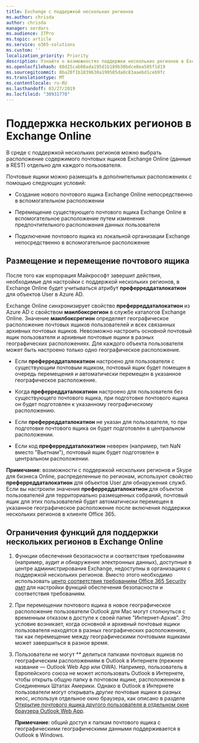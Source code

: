 ```yaml
---
title: Exchange с поддержкой нескольких регионов
ms.author: chrisda
author: chrisda
manager: serdars
ms.audience: ITPro
ms.topic: article
ms.service: o365-solutions
ms.custom: ''
localization_priority: Priority
description: Узнайте о возможностях поддержки нескольких регионов в Exchange Online.
ms.openlocfilehash: 60d25cab08ada195d1b189b30bdce8ea505f1d19
ms.sourcegitcommit: 8ba20f1b1839630a199585da0c83aaebd1ceb9fc
ms.translationtype: MT
ms.contentlocale: ru-RU
ms.lasthandoff: 03/27/2019
ms.locfileid: "30931778"
---
```

# <a name="multi-geo-capabilities-in-exchange-online"></a>Поддержка нескольких регионов в Exchange Online

В среде с поддержкой нескольких регионов можно выбрать расположение содержимого почтовых ящиков Exchange Online (данные в REST) отдельно для каждого пользователя.

Почтовые ящики можно размещать в дополнительных расположениях с помощью следующих условий:

- Создание нового почтового ящика Exchange Online непосредственно в вспомогательном расположении

- Перемещение существующего почтового ящика Exchange Online в вспомогательное расположение путем изменения предпочтительного расположения данных пользователя

- Подключение почтового ящика из локальной организации Exchange непосредственно в вспомогательное расположение

## <a name="mailbox-placement-and-moves"></a>Размещение и перемещение почтового ящика
После того как корпорация Майкрософт завершит действия, необходимые для настройки с поддержкой нескольких регионов, в Exchange Online будет учитываться атрибут **преферреддаталокатион** для объектов User в Azure AD.

Exchange Online синхронизирует свойство **преферреддаталокатион** из Azure AD с свойством **маилбоксрегион** в службе каталогов Exchange Online. Значение **маилбоксрегион** определяет географическое расположение почтовых ящиков пользователей и всех связанных архивных почтовых ящиков. Невозможно настроить основной почтовый ящик пользователя и архивные почтовые ящики в разных географических расположениях. Для каждого объекта пользователя может быть настроено только одно географическое расположение.

- Если **преферреддаталокатион** настроено для пользователя с существующим почтовым ящиком, почтовый ящик будет помещен в очередь перемещения и автоматически перемещен в указанное географическое расположение. 

- Когда **преферреддаталокатион** настроено для пользователя без существующего почтового ящика, при подготовке почтового ящика он будет подготовлен к указанному географическому расположению. 

- Если **преферреддаталокатион** не указан для пользователя, то при подготовке почтового ящика он будет подготовлен в центральном расположении.

- Если код **преферреддаталокатион** неверен (например, тип NaN вместо "Вьетнам"), почтовый ящик будет подготовлен в центральном расположении.

**Примечание**: возможности с поддержкой нескольких регионов и Skype для бизнеса Online, распределенные по регионам, используют свойство **преферреддаталокатион** для объектов User для обнаружения служб. Если вы настроили значения **преферреддаталокатион** для объектов пользователей для территориально размещенных собраний, почтовый ящик для этих пользователей будет автоматически перемещен в указанное географическое расположение после включения поддержки нескольких регионов в клиенте Office 365.

## <a name="feature-limitations-for-multi-geo-in-exchange-online"></a>Ограничения функций для поддержки нескольких регионов в Exchange Online

1. Функции обеспечения безопасности и соответствия требованиям (например, аудит и обнаружение электронных данных), доступные в центре администрирования Exchange, недоступны в организациях с поддержкой нескольких регионов. Вместо этого необходимо использовать [центр соответствия требованиям Office 365 Security _амп_](https://support.office.com/article/7e696a40-b86b-4a20-afcc-559218b7b1b8) для настройки функций обеспечения безопасности и соответствия требованиям.

2. При перемещении почтового ящика в новое географическое расположение пользователи Outlook для Mac могут столкнуться с временным отказом в доступе к своей папке "Интернет-Архив". Это условие возникает, когда основной и архивный почтовые ящики пользователя находятся в разных географических расположениях, так как перемещение между географическими почтовыми ящиками может завершиться в разное время.

3. Пользователи не могут ** делиться папками почтовых ящиков по географическим расположениям в Outlook в Интернете (прежнее название — Outlook Web App или OWA). Например, пользователь в Европейского союза не может использовать Outlook в Интернете, чтобы открыть общую папку в почтовом ящике, расположенном в Соединенных Штатах Америки. Однако в Outlook в Интернете пользователи могут открывать *другие* почтовые ящики в разных жеос, используя отдельное окно браузера, как описано в разделе [Открытие почтового ящика другого пользователя в отдельном окне браузера Outlook Web App](https://support.office.com/article/A909AD30-E413-40B5-A487-0EA70B763081#__toc372210362).

    **Примечание**: общий доступ к папкам почтового ящика с географическими географическими данными поддерживается в Outlook в Windows.

